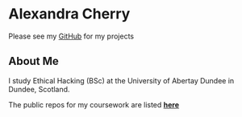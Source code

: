 # Alexandra Cherry

Please see my [GitHub](https://github.com/Aliisace/) for my projects

## About Me

I study Ethical Hacking (BSc) at the University of Abertay Dundee in Dundee, Scotland.

The public repos for my coursework are listed **[here](coursework.md)**
